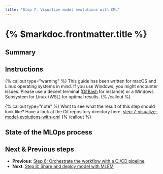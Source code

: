 ```yaml
---
title: "Step 7: Visualize model evolutions with CML"
---
```


# {% $markdoc.frontmatter.title %}

## Summary

## Instructions

{% callout type="warning" %}
This guide has been written for macOS and Linux operating systems in mind. If you use Windows, you might encounter issues. Please use a decent terminal ([GitBash](https://gitforwindows.org/) for instance) or a Windows Subsystem for Linux (WSL) for optimal results.
{% /callout %}

{% callout type="note" %}
Want to see what the result of this step should look like? Have a look at the Git repository directory here: [step-7-visualize-model-evolutions-with-cml](https://github.com/csia-pme/a-guide-to-mlops/tree/main/pages/the-guide/step-7-visualize-model-evolutions-with-cml)
{% /callout %}

## State of the MLOps process

## Next & Previous steps

- **Previous**: [Step 6: Orchestrate the workflow with a CI/CD pipeline](/the-guide/step-6-orchestrate-the-workflow-with-a-cicd-pipeline)
- **Next**: [Step 8: Share and deploy model with MLEM](/the-guide/step-8-share-and-deploy-model-with-mlem)
